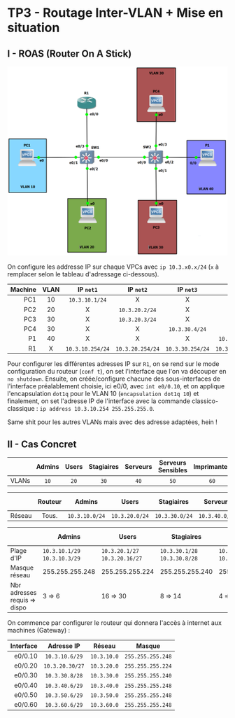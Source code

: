 # TP3 - Routage Inter-VLAN + Mise en situation

## I - ROAS (Router On A Stick)

![Infrastructure n°1](images/infra1.PNG)

On configure les addresse IP sur chaque VPCs avec `ip 10.3.x0.x/24` (`x` à remplacer selon le tableau d'adressage ci-dessous).

| Machine | VLAN | IP `net1` | IP `net2` | IP `net3` | IP `netP` |
| ------: | :------: | :------: | :------: | :------: | :------: |
| PC1 | 10 | `10.3.10.1/24` | X | X | X |
| PC2 | 20 | X | `10.3.20.2/24` | X | X |
| PC3 | 30 | X | `10.3.20.3/24` | X | X |
| PC4 | 30 | X | X | `10.3.30.4/24` | X |
| P1 | 40 | X | X | X | `10.3.40.1/24` |
| R1 | X | `10.3.10.254/24` | `10.3.20.254/24` | `10.3.30.254/24` | `10.3.40.254/24` |

Pour configurer les différentes adresses IP sur `R1`, on se rend sur le mode configuration du routeur (`conf t`), on set l'interface que l'on va découper en `no shutdown`. Ensuite, on créée/configure chacune des sous-interfaces de l'interface préalablement choisie, ici e0/0, avec `int e0/0.10`, et on applique l'encapsulation `dot1q` pour le VLAN 10 (`encapsulation dot1q 10`) et finalement, on set l'adresse IP de l'interface avec la commande classico-classique : `ip address 10.3.10.254 255.255.255.0`.

Same shit pour les autres VLANs mais avec des adresse adaptées, hein !

## II - Cas Concret

|       | Admins | Users | Stagiaires | Serveurs | Serveurs Sensibles | Imprimantes |
|-------|:------:|:-----:|:----------:|:--------:|:------------------:|:-----------:|
| VLANs | `10`   | `20`  | `30`       | `40`     | `50`               | `60`        |

|        |  Routeur |     Admins     |     Users      |   Stagiaires   |    Serveurs    | Serveurs Sensibles |  Imprimantes   |
|--------|:--------:|:--------------:|:--------------:|:--------------:|:--------------:|:------------------:|:--------------:|
| Réseau |   Tous.  | `10.3.10.0/24` | `10.3.20.0/24` | `10.3.30.0/24` | `10.3.40.0/24` |   `10.3.50.0/24`   | `10.3.60.0/24` |

|                              | Admins                        | Users                          | Stagiaires                    | Serveurs                      | Serveurs Sensibles            | Imprimantes                   |
|------------------------------|-------------------------------|--------------------------------|-------------------------------|-------------------------------|-------------------------------|-------------------------------|
| Plage d'IP                   | `10.3.10.1/29` `10.3.10.3/29` | `10.3.20.1/27` `10.3.20.16/27` | `10.3.30.1/28` `10.3.30.8/28` | `10.3.40.1/29` `10.3.40.4/29` | `10.3.50.1/29` `10.3.50.2/29` | `10.3.60.1/29` `10.3.60.5/29` |
| Masque réseau                | 255.255.255.248               | 255.255.255.224                | 255.255.255.240               | 255.255.255.248               | 255.255.255.248               | 255.255.255.248               |
| Nbr adresses requis => dispo | 3 => 6                        | 16 => 30                       | 8 => 14                       | 4 => 6                        | 2 => 6                        | 5 => 6                        |

On commence par configurer le routeur qui donnera l'accès à internet aux machines (Gateway) :

| Interface |   Adresse IP    |   Réseau    |   Masque          |
|----------:|:---------------:|:-----------:|:-----------------:|
| e0/0.10   | `10.3.10.6/29`  | `10.3.10.0` | `255.255.255.248` |
| e0/0.20   | `10.3.20.30/27` | `10.3.20.0` | `255.255.255.224` |
| e0/0.30   | `10.3.30.8/28`  | `10.3.30.0` | `255.255.255.240` |
| e0/0.40   | `10.3.40.6/29`  | `10.3.40.0` | `255.255.255.248` |
| e0/0.50   | `10.3.50.6/29`  | `10.3.50.0` | `255.255.255.248` |
| e0/0.60   | `10.3.60.6/29`  | `10.3.60.0` | `255.255.255.248` |
